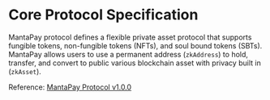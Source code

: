 # Core Protocol Specification

MantaPay protocol defines a flexible private asset protocol that supports fungible tokens, non-fungible tokens (NFTs), and soul bound tokens (SBTs). MantaPay allows users to use a permanent address (`zkAddress`) to hold, transfer, and convert to public various blockchain asset with privacy built in (`zkAsset`).

Reference: [MantaPay Protocol v1.0.0](https://github.com/Manta-Network/spec/blob/main/manta-pay/spec.pdf)
